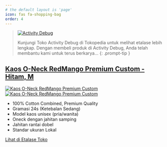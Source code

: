 ```yaml
---
# the default layout is 'page'
icon: fas fa-shopping-bag
order: 4
---
```


> [![Activity Debug](https://images.tokopedia.net/assets-tokopedia-lite/v2/zeus/production/e5b8438b.svg)](https://www.tokopedia.com/activitydebug)
> 
> Kunjungi Toko Activity Debug di Tokopedia untuk melihat etalase lebih lengkap.
> Dengan membeli produk di Activity Debug, Anda telah membantu kami untuk terus berkarya...
{: .prompt-tip }


## [Kaos O-Neck RedMango Premium Custom - Hitam, M](https://tokopedia.link/jUbAkL7fbOb)

[![Kaos O-Neck RedMango Premium Custom](activity-debug/image/upload/v1730499854/k3iyjvgxqfsn2xpdahih.jpg)](https://tokopedia.link/jUbAkL7fbOb) [![Kaos O-Neck RedMango Premium Custom](activity-debug/image/upload/v1730499855/otxxm2nmpehv3ihvat3e.jpg)](https://tokopedia.link/jUbAkL7fbOb) 

- 100% Cotton Combined, Premium Quality
- Gramasi 24s (Ketebalan Sedang)
- Model kaos unisex (pria/wanita)
- Oneck dengan jahitan samping
- Jahitan rantai dobel
- Standar ukuran Lokal

[Lihat di Etalase Toko](https://tokopedia.link/jUbAkL7fbOb)

